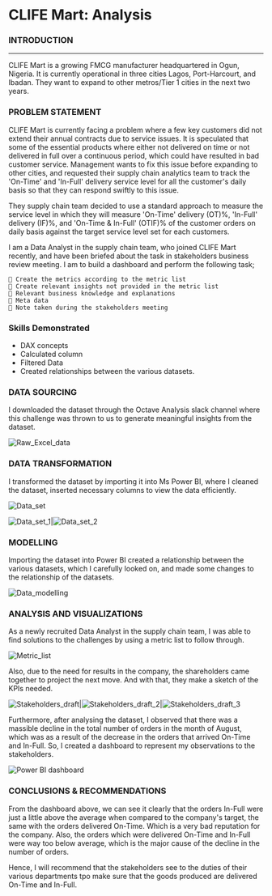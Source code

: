 # CLIFE Mart: Analysis

### INTRODUCTION
---

CLIFE Mart is a growing FMCG manufacturer headquartered in Ogun, Nigeria. It is currently operational in three cities Lagos, Port-Harcourt, and Ibadan. They want to expand to other metros/Tier 1 cities in the next two years.

### PROBLEM STATEMENT

CLIFE Mart is currently facing a problem where a few key customers did not extend their annual contracts due to service issues. It is speculated that some of the essential products where either not delivered on time or not delivered in full over a continuous period, which could have resulted in bad customer service. Management wants to fix this issue before expanding to other cities, and requested their supply chain analytics team to track the 'On-Time' and 'In-Full' delivery service level for all the customer's daily basis so that they can respond swiftly to this issue.

They supply chain team decided to use a standard approach to measure the service level in which they will measure 'On-Time' delivery (OT)%, 'In-Full' delivery (IF)%, and 'On-Time & In-Full' (OTIF)% of the customer orders on daily basis against the target service level set for each customers.

I am a Data Analyst in the supply chain team, who joined CLIFE Mart recently, and have been briefed about the task in stakeholders business review meeting. I am to build a dashboard and perform the following task;

	🎻 Create the metrics according to the metric list
	🎻 Create relevant insights not provided in the metric list
	🎻 Relevant business knowledge and explanations
	🎻 Meta data
	🎻 Note taken during the stakeholders meeting

### Skills Demonstrated
- DAX concepts
- Calculated column
- Filtered Data
- Created relationships between the various datasets.

### DATA SOURCING

I downloaded the dataset through the Octave Analysis slack channel where this challenge was thrown to us to generate meaningful insights from the dataset.

![Raw_Excel_data](https://github.com/Emmanuel-Uduma/Revenue-Analysis-1/assets/118278584/369d9cc1-cb4d-48df-8de2-c4de3ead8a64)

### DATA TRANSFORMATION

I transformed the dataset by importing it into Ms Power BI, where I cleaned the dataset, inserted necessary columns to view the data efficiently.

![Data_set](https://github.com/Emmanuel-Uduma/Revenue-Analysis-1/assets/118278584/0da20191-778b-44ef-8c33-30b5e02b0896)

![Data_set_1](https://github.com/Emmanuel-Uduma/Revenue-Analysis-1/assets/118278584/dab08713-c17e-4761-b69e-c5c860cd299c)|![Data_set_2](https://github.com/Emmanuel-Uduma/Revenue-Analysis-1/assets/118278584/1cf3c98f-dddd-408b-9e88-54668d5f9ddd)

### MODELLING

Importing the dataset into Power BI created a relationship between the various datasets, which I carefully looked on, and made some changes to the relationship of the datasets.

![Data_modelling](https://github.com/Emmanuel-Uduma/Revenue-Analysis-1/assets/118278584/f11c87dd-ec8a-4f95-94f9-ed61770c1dc8)

### ANALYSIS AND VISUALIZATIONS

As a newly recruited Data Analyst in the supply chain team, I was able to find solutions to the challenges by using a metric list to follow through.

![Metric_list](https://github.com/Emmanuel-Uduma/Revenue-Analysis-1/assets/118278584/ffb56d82-0e4e-47f2-b090-f6bea222b62c)

Also, due to the need for results in the company, the shareholders came together to project the next move. And with that, they make a sketch of the KPIs needed.

![Stakeholders_draft](https://github.com/Emmanuel-Uduma/Revenue-Analysis-1/assets/118278584/026ccdf1-f738-4082-a823-f1927e966c1b)|![Stakeholders_draft_2](https://github.com/Emmanuel-Uduma/Revenue-Analysis-1/assets/118278584/7973b3e9-89f9-48d8-a646-eb43bd817bc9)|![Stakeholders_draft_3](https://github.com/Emmanuel-Uduma/Revenue-Analysis-1/assets/118278584/bbe82013-b0e5-48fd-af11-81fb4b75a161)

Furthermore, after analysing the dataset, I observed that there was a massible decline in the total number of orders in the month of August, which was as a result of the decrease in the orders that arrived On-Time and In-Full. So, I created a dashboard to represent my observations to the stakeholders.

![Power BI dashboard](https://github.com/Emmanuel-Uduma/Revenue-Analysis-1/assets/118278584/a1fea443-b386-45a3-acde-c7f61b27ca80)

### CONCLUSIONS & RECOMMENDATIONS

From the dashboard above, we can see it clearly that the orders In-Full were just a little above the average when compared to the company's target, the same with the orders delivered On-Time. Which is a very bad reputation for the company.
Also, the orders which were delivered On-Time and In-Full were way too below average, which is the major cause of the decline in the number of orders.

Hence, I will recommend that the stakeholders see to the duties of their various departments tpo make sure that the goods produced are delivered On-Time and In-Full.



